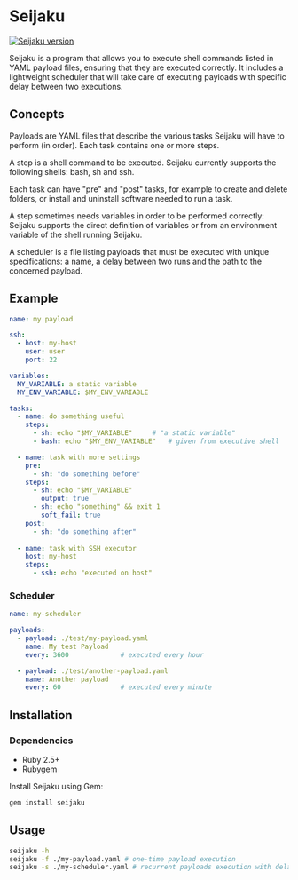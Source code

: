 # Seijaku

[![Seijaku version](https://badge.fury.io/rb/seijaku.svg)](https://badge.fury.io/rb/seijaku)

Seijaku is a program that allows you to execute shell commands listed in YAML payload files, ensuring that they are executed correctly.
It includes a lightweight scheduler that will take care of executing payloads with specific delay between two executions.

## Concepts

Payloads are YAML files that describe the various tasks Seijaku will have to perform (in order). Each task contains one or more steps.

A step is a shell command to be executed. Seijaku currently supports the following shells: bash, sh and ssh.

Each task can have "pre" and "post" tasks, for example to create and delete folders, or install and uninstall software needed to run a task.

A step sometimes needs variables in order to be performed correctly: Seijaku supports the direct definition of variables or from an environment variable of the shell running Seijaku.

A scheduler is a file listing payloads that must be executed with unique specifications: a name, a delay between two runs and the path to the concerned payload.

## Example

```yaml
name: my payload

ssh:
  - host: my-host
    user: user
    port: 22

variables:
  MY_VARIABLE: a static variable
  MY_ENV_VARIABLE: $MY_ENV_VARIABLE

tasks:
  - name: do something useful
    steps:
      - sh: echo "$MY_VARIABLE"		# "a static variable"
      - bash: echo "$MY_ENV_VARIABLE"	# given from executive shell

  - name: task with more settings
    pre:
      - sh: "do something before"
    steps:
      - sh: echo "$MY_VARIABLE"
        output: true
      - sh: echo "something" && exit 1
        soft_fail: true
    post:
      - sh: "do something after"
  
  - name: task with SSH executor
    host: my-host
    steps:
      - ssh: echo "executed on host"
```

### Scheduler

```yaml
name: my-scheduler

payloads:
  - payload: ./test/my-payload.yaml
    name: My test Payload
    every: 3600				# executed every hour

  - payload: ./test/another-payload.yaml
    name: Another payload
    every: 60				# executed every minute
```

## Installation

### Dependencies

* Ruby 2.5+
* Rubygem

Install Seijaku using Gem:

```bash
gem install seijaku
```

## Usage

```bash
seijaku -h
seijaku -f ./my-payload.yaml # one-time payload execution
seijaku -s ./my-scheduler.yaml # recurrent payloads execution with delay
```
